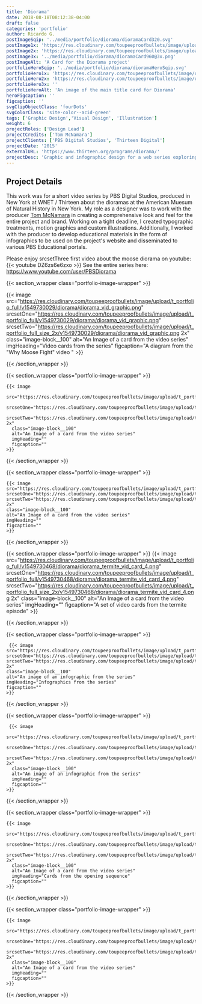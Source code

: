 ```yaml
---
title: 'Diorama'
date: 2018-08-18T08:12:38-04:00
draft: false
categories: 'portfolio'
author: Ricardo G.
postImageSqip: '../media/portfolio/diorama/dioramaCard320.svg'
postImage1x: 'https://res.cloudinary.com/toupeeproofbullets/image/upload/t_hp_portfolio/v1551117465/diorama/dioramaCard.png'
postImage2x: 'https://res.cloudinary.com/toupeeproofbullets/image/upload/t_hp_portfolio_2x/v1551117465/diorama/dioramaCard.png'
postImage3x: '../media/portfolio/diorama/dioramaCard960@3x.png'
postImageAlt: 'A Card for the Diorama project'
portfolioHeroSqip: '../media/portfolio/diorama/dioramaHeroSqip.svg'
portfolioHero1x: 'https://res.cloudinary.com/toupeeproofbullets/image/upload/t_portfolio_hero_16_9/v1549730263/diorama/diorama.launch.screen.png'
portfolioHero2x: 'https://res.cloudinary.com/toupeeproofbullets/image/upload/t_portfolio_hero_2x/v1549730263/diorama/diorama.launch.screen.png'
portfolioHero3x: ''
portfolioHeroAlt: 'An image of the main title card for Diorama'
heroFigcaption: ''
figcaption: ''
svgClipObjectClass: 'fourDots'
svgColorClass: 'site-color--acid-green'
tags: ['Graphic Design','Visual Design', 'Illustration']
weight: 6
projectRoles: ['Design Lead']
projectCredits: ['Tom McNamara']
projectClients: ['PBS Digital Studios', 'Thirteen Digital']
projectDate: '2015'
externalURL: 'https://www.thirteen.org/programs/diorama/'
projectDesc: 'Graphic and infographic design for a web series exploring the dioramas at the American Museum of Natural History in New York.'
---
```


## Project Details

This work was for a short video series by PBS Digital Studios, produced in New York at WNET / Thirteen about the dioramas at the American Muesum of Natural History in New York. My role as a designer was to work with the producer [Tom McNamara](https://twitter.com/fieldguidetom) in creating a comprehensive look and feel for the entire project and brand. Working on a tight deadline, I created typographic treatments, motion graphics and custom illustrations. Additionally, I worked with the producer to develop educational materials in the form of infographics to be used on the project's website and disseminated to various PBS Educational portals.

Please enjoy srcsetThree first video about the moose diorama on youtube:
{{< youtube DZ6zs6e6zxo  >}}
See the entire series here: https://www.youtube.com/user/PBSDiorama

{{< section_wrapper class="portfolio-image-wrapper" >}}
  
 {{< image
      src="https://res.cloudinary.com/toupeeproofbullets/image/upload/t_portfolio_full/v1549730029/diorama/diorama_vid_graphic.png"
      srcsetOne="https://res.cloudinary.com/toupeeproofbullets/image/upload/t_portfolio_full/v1549730029/diorama/diorama_vid_graphic.png"
      srcsetTwo="https://res.cloudinary.com/toupeeproofbullets/image/upload/t_portfolio_full_size_2x/v1549730029/diorama/diorama_vid_graphic.png 2x"
      class="image-block__100"
      alt="An Image of a card from the video series"
      imgHeading="Video cards from the series"
      figcaption="A diagram from the \"Why Moose Fight\" video "
      >}}
  
  {{< /section_wrapper >}}
  
  {{< section_wrapper class="portfolio-image-wrapper" >}}

    {{< image
      src="https://res.cloudinary.com/toupeeproofbullets/image/upload/t_portfolio_full/v1549730541/diorama/diorama_termite_vid_card.png"
      srcsetOne="https://res.cloudinary.com/toupeeproofbullets/image/upload/t_portfolio_full/v1549730541/diorama/diorama_termite_vid_card.png"
      srcsetTwo="https://res.cloudinary.com/toupeeproofbullets/image/upload/t_portfolio_full_size_2x/v1549730541/diorama/diorama_termite_vid_card.png 2x"
      class="image-block__100"
      alt="An Image of a card from the video series"
      imgHeading=""
      figcaption=""
    >}}
 
  {{< /section_wrapper >}}
  
  {{< section_wrapper class="portfolio-image-wrapper" >}}

    {{< image
    src="https://res.cloudinary.com/toupeeproofbullets/image/upload/t_portfolio_full/v1549730497/diorama/diorama_termite_vid_card_2.png"
    srcsetOne="https://res.cloudinary.com/toupeeproofbullets/image/upload/t_portfolio_full/v1549730497/diorama/diorama_termite_vid_card_2.png"
    srcsetTwo="https://res.cloudinary.com/toupeeproofbullets/image/upload/t_portfolio_full/v1549730497/diorama/diorama_termite_vid_card_2.png 2x"
    class="image-block__100"
    alt="An Image of a card from the video series"
    imgHeading=""
    figcaption=""
    >}}
  
  {{< /section_wrapper >}}
  
{{< section_wrapper class="portfolio-image-wrapper" >}}
  {{< image
      src="https://res.cloudinary.com/toupeeproofbullets/image/upload/t_portfolio_full/v1549730468/diorama/diorama_termite_vid_card_4.png"
      srcsetOne="https://res.cloudinary.com/toupeeproofbullets/image/upload/t_portfolio_full/v1549730468/diorama/diorama_termite_vid_card_4.png"
      srcsetTwo="https://res.cloudinary.com/toupeeproofbullets/image/upload/t_portfolio_full_size_2x/v1549730468/diorama/diorama_termite_vid_card_4.png 2x"
      class="image-block__100"
      alt="An Image of a card from the video series"
      imgHeading=""
      figcaption="A set of video cards from the termite episode"
    >}}

{{< /section_wrapper >}}
  
  {{< section_wrapper class="portfolio-image-wrapper" >}}

     {{< image
    src="https://res.cloudinary.com/toupeeproofbullets/image/upload/t_portfolio_full/v1549729987/diorama/what_is_diorama_social.png"
    srcsetOne="https://res.cloudinary.com/toupeeproofbullets/image/upload/t_portfolio_full/v1549729987/diorama/what_is_diorama_social.png"
    srcsetTwo="https://res.cloudinary.com/toupeeproofbullets/image/upload/t_portfolio_full_size_2x/v1549729987/diorama/what_is_diorama_social.png 2x"
    class="image-block__100"
    alt="An image of an infographic from the series"
    imgHeading="Infographics from the series"
    figcaption=""
    >}}

{{< /section_wrapper >}}
  
  {{< section_wrapper class="portfolio-image-wrapper" >}}

     {{< image
      src="https://res.cloudinary.com/toupeeproofbullets/image/upload/t_portfolio_full/v1549729894/diorama/diorama_mooseinfo.png"
      srcsetOne="https://res.cloudinary.com/toupeeproofbullets/image/upload/t_portfolio_full/v1549729894/diorama/diorama_mooseinfo.png"
      srcsetTwo="https://res.cloudinary.com/toupeeproofbullets/image/upload/t_portfolio_full_size_2x/v1549729894/diorama/diorama_mooseinfo.png 2x"
      class="image-block__100"
      alt="An image of an infographic from the series"
      imgHeading=""
      figcaption=""
    >}}

{{< /section_wrapper >}}
  
  {{< section_wrapper class="portfolio-image-wrapper" >}}

    {{< image
      src="https://res.cloudinary.com/toupeeproofbullets/image/upload/t_portfolio_full/v1549730263/diorama/diorama.launch.screen.png"
      srcsetOne="https://res.cloudinary.com/toupeeproofbullets/image/upload/t_portfolio_full/v1549730263/diorama/diorama.launch.screen.png"
      srcsetTwo="https://res.cloudinary.com/toupeeproofbullets/image/upload/t_portfolio_full_size_2x/v1549730263/diorama/diorama.launch.screen.png 2x"
      class="image-block__100"
      alt="An Image of a card from the video series"
      imgHeading="Cards from the opening sequence"
      figcaption=""
    >}}

{{< /section_wrapper >}}
  
  {{< section_wrapper class="portfolio-image-wrapper" >}}

    {{< image
      src="https://res.cloudinary.com/toupeeproofbullets/image/upload/t_portfolio_full/v1549730177/diorama/diorama.intro.rhino.png"
      srcsetOne="https://res.cloudinary.com/toupeeproofbullets/image/upload/t_portfolio_full/v1549730177/diorama/diorama.intro.rhino.png"
      srcsetTwo="https://res.cloudinary.com/toupeeproofbullets/image/upload/t_portfolio_full_size_2x/v1549730177/diorama/diorama.intro.rhino.png 2x"
      class="image-block__100"
      alt="An Image of a card from the video series"
      imgHeading=""
      figcaption=""
    >}}

{{< /section_wrapper >}}
